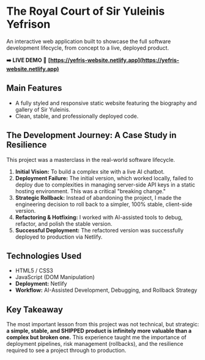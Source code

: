# The Royal Court of Sir Yuleinis Yefrison

An interactive web application built to showcase the full software development lifecycle, from concept to a live, deployed product.

**➡️ LIVE DEMO 🚀**
**[https://yefris-website.netlify.app](https://yefris-website.netlify.app)**

## Main Features
*   A fully styled and responsive static website featuring the biography and gallery of Sir Yuleinis.
*   Clean, stable, and professionally deployed code.

## The Development Journey: A Case Study in Resilience
This project was a masterclass in the real-world software lifecycle.

1.  **Initial Vision:** To build a complex site with a live AI chatbot.
2.  **Deployment Failure:** The initial version, which worked locally, failed to deploy due to complexities in managing server-side API keys in a static hosting environment. This was a critical "breaking change."
3.  **Strategic Rollback:** Instead of abandoning the project, I made the engineering decision to roll back to a simpler, 100% stable, client-side version.
4.  **Refactoring & Hotfixing:** I worked with AI-assisted tools to debug, refactor, and polish the stable version.
5.  **Successful Deployment:** The refactored version was successfully deployed to production via Netlify.

## Technologies Used
*   HTML5 / CSS3
*   JavaScript (DOM Manipulation)
*   **Deployment:** Netlify
*   **Workflow:** AI-Assisted Development, Debugging, and Rollback Strategy

## Key Takeaway
The most important lesson from this project was not technical, but strategic: **a simple, stable, and SHIPPED product is infinitely more valuable than a complex but broken one.** This experience taught me the importance of deployment pipelines, risk management (rollbacks), and the resilience required to see a project through to production.
